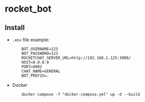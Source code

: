 # rocket_bot

## Install

- `.env` file example:

    ```
        BOT_USERNAME=123
        BOT_PASSWORD=123
        ROCKETCHAT_SERVER_URL=http://192.168.1.125:3000/
        HOST=0.0.0.0
        PORT=8002
        CHAT_NAME=GENERAL
        BOT_PREFIX=.
    ```
- Docker

    ```
        docker compose -f "docker-compose.yml" up -d --build
    ```
